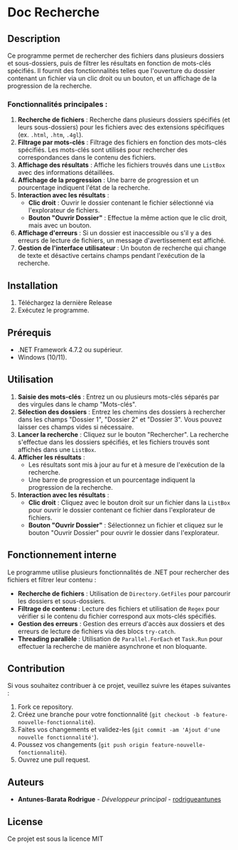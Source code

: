 # Doc Recherche

## Description

Ce programme permet de rechercher des fichiers dans plusieurs dossiers et sous-dossiers, puis de filtrer les résultats en fonction de mots-clés spécifiés. Il fournit des fonctionnalités telles que l'ouverture du dossier contenant un fichier via un clic droit ou un bouton, et un affichage de la progression de la recherche.

### Fonctionnalités principales :
1. **Recherche de fichiers** : Recherche dans plusieurs dossiers spécifiés (et leurs sous-dossiers) pour les fichiers avec des extensions spécifiques (ex. `.html`, `.htm`, `.4gl`).
2. **Filtrage par mots-clés** : Filtrage des fichiers en fonction des mots-clés spécifiés. Les mots-clés sont utilisés pour rechercher des correspondances dans le contenu des fichiers.
3. **Affichage des résultats** : Affiche les fichiers trouvés dans une `ListBox` avec des informations détaillées.
4. **Affichage de la progression** : Une barre de progression et un pourcentage indiquent l'état de la recherche.
5. **Interaction avec les résultats** : 
   - **Clic droit** : Ouvrir le dossier contenant le fichier sélectionné via l'explorateur de fichiers.
   - **Bouton "Ouvrir Dossier"** : Effectue la même action que le clic droit, mais avec un bouton.
6. **Affichage d'erreurs** : Si un dossier est inaccessible ou s'il y a des erreurs de lecture de fichiers, un message d'avertissement est affiché.
7. **Gestion de l'interface utilisateur** : Un bouton de recherche qui change de texte et désactive certains champs pendant l'exécution de la recherche.

## Installation

1. Téléchargez la dernière Release
2. Exécutez le programme.

## Prérequis

- .NET Framework 4.7.2 ou supérieur.
- Windows (10/11).

## Utilisation

1. **Saisie des mots-clés** : Entrez un ou plusieurs mots-clés séparés par des virgules dans le champ "Mots-clés".
2. **Sélection des dossiers** : Entrez les chemins des dossiers à rechercher dans les champs "Dossier 1", "Dossier 2" et "Dossier 3". Vous pouvez laisser ces champs vides si nécessaire.
3. **Lancer la recherche** : Cliquez sur le bouton "Rechercher". La recherche s'effectue dans les dossiers spécifiés, et les fichiers trouvés sont affichés dans une `ListBox`.
4. **Afficher les résultats** : 
   - Les résultats sont mis à jour au fur et à mesure de l'exécution de la recherche.
   - Une barre de progression et un pourcentage indiquent la progression de la recherche.
5. **Interaction avec les résultats** :
   - **Clic droit** : Cliquez avec le bouton droit sur un fichier dans la `ListBox` pour ouvrir le dossier contenant ce fichier dans l'explorateur de fichiers.
   - **Bouton "Ouvrir Dossier"** : Sélectionnez un fichier et cliquez sur le bouton "Ouvrir Dossier" pour ouvrir le dossier dans l'explorateur.

## Fonctionnement interne

Le programme utilise plusieurs fonctionnalités de .NET pour rechercher des fichiers et filtrer leur contenu :

- **Recherche de fichiers** : Utilisation de `Directory.GetFiles` pour parcourir les dossiers et sous-dossiers.
- **Filtrage de contenu** : Lecture des fichiers et utilisation de `Regex` pour vérifier si le contenu du fichier correspond aux mots-clés spécifiés.
- **Gestion des erreurs** : Gestion des erreurs d'accès aux dossiers et des erreurs de lecture de fichiers via des blocs `try-catch`.
- **Threading parallèle** : Utilisation de `Parallel.ForEach` et `Task.Run` pour effectuer la recherche de manière asynchrone et non bloquante.

## Contribution

Si vous souhaitez contribuer à ce projet, veuillez suivre les étapes suivantes :

1. Fork ce repository.
2. Créez une branche pour votre fonctionnalité (`git checkout -b feature-nouvelle-fonctionnalité`).
3. Faites vos changements et validez-les (`git commit -am 'Ajout d'une nouvelle fonctionnalité'`).
4. Poussez vos changements (`git push origin feature-nouvelle-fonctionnalité`).
5. Ouvrez une pull request.

## Auteurs

- **Antunes-Barata Rodrigue** - _Développeur principal_ - [rodrigueantunes]([https://github.com/rodrigueantunes])

## License

Ce projet est sous la licence MIT 

